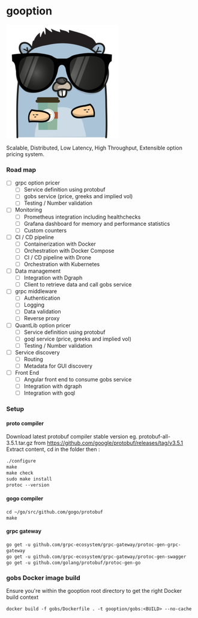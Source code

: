 # gooption

![Image of gopher option trader](gopher-gooption.png)

Scalable, Distributed, Low Latency, High Throughput, Extensible option pricing system.

### Road map

- [ ] grpc option pricer
     - [ ] Service definition using protobuf
     - [ ] gobs service (price, greeks and implied vol)
     - [ ] Testing / Number validation
- [ ] Monitoring
     - [ ] Prometheus integration including healthchecks
     - [ ] Grafana dashboard for memory and performance statistics
     - [ ] Custom counters
- [ ] CI / CD pipeline
     - [ ] Containerization with Docker
     - [ ] Orchestration with Docker Compose
     - [ ] CI / CD pipeline with Drone
     - [ ] Orchestration with Kubernetes
- [ ] Data management
     - [ ] Integration with Dgraph
     - [ ] Client to retrieve data and call gobs service
- [ ] grpc middleware
     - [ ] Authentication
     - [ ] Logging
     - [ ] Data validation
     - [ ] Reverse proxy
- [ ] QuantLib option pricer
     - [ ] Service definition using protobuf
     - [ ] goql service (price, greeks and implied vol)
     - [ ] Testing / Number validation
- [ ] Service discovery
     - [ ] Routing
     - [ ] Metadata for GUI discovery
- [ ] Front End
     - [ ] Angular front end to consume gobs service
     - [ ] Integration with dgraph
     - [ ] Integration with goql

### Setup

#### proto compiler

Download latest protobuf compiler stable version eg. protobuf-all-3.5.1.tar.gz from https://github.com/google/protobuf/releases/tag/v3.5.1
Extract content, cd in the folder then :

```
./configure
make
make check
sudo make install
protoc --version
```

#### gogo compiler

```
cd ~/go/src/github.com/gogo/protobuf
make
```

#### grpc gateway

```
go get -u github.com/grpc-ecosystem/grpc-gateway/protoc-gen-grpc-gateway
go get -u github.com/grpc-ecosystem/grpc-gateway/protoc-gen-swagger
go get -u github.com/golang/protobuf/protoc-gen-go
```

### gobs Docker image build
Ensure you're within the gooption root directory to get the right Docker build context
```
docker build -f gobs/Dockerfile . -t gooption/gobs:<BUILD> --no-cache
```